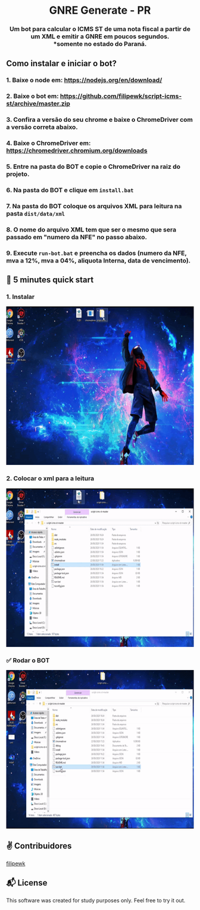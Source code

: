 ﻿<h1 align="center">
  GNRE Generate - PR
</h1>

<h3 align="center">
    Um bot para calcular o ICMS ST de uma nota fiscal a partir de um XML e emitir a GNRE em poucos segundos. <br>
    *somente no estado do Paraná.
</h3>

## Como instalar e iniciar o bot?

### 1. Baixe o node em: https://nodejs.org/en/download/

### 2. Baixe o bot em: https://github.com/filipewk/script-icms-st/archive/master.zip

### 3. Confira a versão do seu chrome e baixe o ChromeDriver com a versão correta abaixo.

### 4. Baixe o ChromeDriver em: https://chromedriver.chromium.org/downloads

### 5. Entre na pasta do BOT e copie o ChromeDriver na raiz do projeto.

### 6. Na pasta do BOT e clique em `install.bat`

### 7. Na pasta do BOT coloque os arquivos XML para leitura na pasta `dist/data/xml`

### 8. O nome do arquivo XML tem que ser o mesmo que sera passado em "numero da NFE" no passo abaixo.

### 9. Execute `run-bot.bat` e preencha os dados (numero da NFE, mva a 12%, mva a 04%, aliquota Interna, data de vencimento).


## :rocket: 5 minutes quick start

### 1. Instalar
<div> 
  <img src="readme/install.gif" height="425">
</div>

### 2. Colocar o xml para a leitura
<div> 
  <img src="readme/xml.gif" height="425">
</div>

### :white_check_mark: Rodar o BOT
<div> 
  <img src="readme/runbot.gif" height="425">
</div>

## :v: Contribuidores

[filipewk](https://instagram.com/e3filipe)


## :mailbox_with_mail: License

This software was created for study purposes only. Feel free to try it out.
